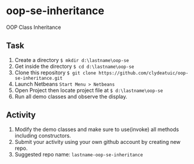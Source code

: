 # oop-se-inheritance
OOP Class Inheritance

## Task
1. Create a directory ```$ mkdir d:\lastname\oop-se```
1. Get inside the directory ```$ cd d:\lastname\oop-se```
1. Clone this repository ```$ git clone https://github.com/clydeatuic/oop-se-inheritance.git```
1. Launch Netbeans ```Start Menu > Netbeans```
1. Open Project then locate project file at ```$ d:\lastname\oop-se```
1. Run all demo classes and observe the display.


## Activity
1. Modify the demo classes and make sure to use(invoke) all methods including constructors.
1. Submit your activity using your own github account by creating new repo.
1. Suggested repo name: ```lastname-oop-se-inheritance```
